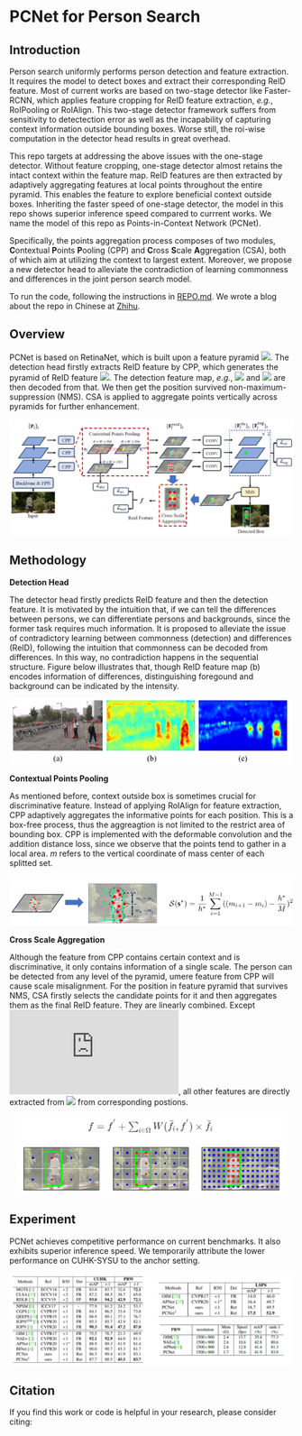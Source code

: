 # PCNet for Person Search

## Introduction

Person search uniformly performs person detection and feature extraction. It requires the model to detect boxes and extract their corresponding ReID feature. Most of current works are based on two-stage detector like Faster-RCNN, which applies feature cropping for ReID feature extraction, *e.g.*, RoIPooling or RoIAlign. This two-stage detector framework suffers from sensitivity to detectection error as well as the incapability of capturing context information outside bounding boxes. Worse still, the roi-wise computation in the detector head results in great overhead.

This repo targets at addressing the above issues with the one-stage detector.
Without feature cropping, one-stage detector almost retains the intact context within the feature map. ReID features are then extracted by adaptively aggregating features at local points throughout the entire pyramid. This enables the feature to explore beneficial context outside boxes. Inheriting the faster speed of one-stage detector, the model in this repo shows superior inference speed compared to currrent works. We name the model of this repo as Points-in-Context Network (PCNet).

Specifically, the points aggregation process composes of two modules, **C**ontextual **P**oints **P**ooling (CPP) and **C**ross **S**cale **A**ggregation (CSA), both of which aim at utilizing the context to largest extent. Moreover, we propose a new detector head to alleviate the contradiction of learning commonness and differences in the joint person search model.

To run the code, following the instructions in [REPO.md](https://github.com/zhongyingji/PCNetPS/blob/main/REPO.md). We wrote a blog about the repo in Chinese at [Zhihu](https://zhuanlan.zhihu.com/p/359457221).

## Overview

PCNet is based on RetinaNet, which is built upon a feature pyramid ![](http://latex.codecogs.com/svg.latex?\\{\textbf{P}_l\\}). The detection head firstly extracts ReID feature by CPP, which generates the pyramid of ReID feature ![](http://latex.codecogs.com/svg.latex?\\{\textbf{F}^{\operatorname{reid}}_l\\}). The detection feature map, *e.g.*, ![](http://latex.codecogs.com/svg.latex?\\{\textbf{F}^{\operatorname{reg}}_l\\}) and ![](http://latex.codecogs.com/svg.latex?\\{\textbf{F}^{\operatorname{cls}}_l\\}) are then decoded from that. We then get the position survived non-maximum-suppression (NMS). CSA is applied to aggregate points vertically across pyramids for further enhancement.

<div align=center>

![](img/arc.png)

</div>

## Methodology

**Detection Head**

The detector head firstly predicts ReID feature and then the detection feature. It is motivated by the intuition that, if we can tell the differences between persons, we can differentiate persons and backgrounds, since the former task requires much information. It is proposed to alleviate the issue of contradictory learning between commonness (detection) and differences (ReID), following the intuition that commonness can be decoded from differences. In this way, no contradiction happens in the sequential structure. Figure below illustrates that, though ReID feature map (b) encodes information of differences, distinguishing foregound and background can be indicated by the intensity.

<div align=center>

![](img/vishead.png)

</div>

**Contextual Points Pooling**

As mentioned before, context outside box is sometimes crucial for discriminative feature. Instead of applying RoIAlign for feature extraction, CPP adaptively aggregates the informative points for each position. This is a box-free process, thus the aggreagtion is not limited to the restrict area of bounding box. CPP is implemented with the deformable convolution and the addition distance loss, since we observe that the points tend to gather in a local area. $m$ refers to the vertical coordinate of mass center of each splitted set.

<div align=center>

![](img/dist.png)

</div>

**Cross Scale Aggregation**

Although the feature from CPP contains certain context and is discriminative, it only contains information of a single scale. The person can be detected from any level of the pyramid, umere feature from CPP will cause scale misalignment. For the position in feature pyramid that survives NMS, CSA firstly selects the candidate points for it and then aggregates them as the final ReID feature. They are linearly combined. Except ![](http://latex.codecogs.com/svg.latex?f), all other features are directly extracted from ![](http://latex.codecogs.com/svg.latex?\\{\textbf{F}^{\operatorname{reid}}_l\\}) from corresponding postions.

<div align=center>

![](img/csa.png)

</div>

## Experiment

PCNet achieves competitive performance on current benchmarks. It also exhibits superior inference speed. We temporarily attribute the lower performance on CUHK-SYSU to the anchor setting.

<div align=center>

![](img/pfm.png)

</div>

## Citation

If you find this work or code is helpful in your research, please consider citing:
